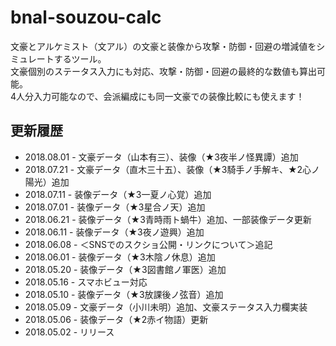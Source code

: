 # bnal-souzou-calc

文豪とアルケミスト（文アル）の文豪と装像から攻撃・防御・回避の増減値をシミュレートするツール。  
文豪個別のステータス入力にも対応、攻撃・防御・回避の最終的な数値も算出可能。  
4人分入力可能なので、会派編成にも同一文豪での装像比較にも使えます！

## 更新履歴
- 2018.08.01 - 文豪データ（山本有三）、装像（★3夜半ノ怪異譚）追加
- 2018.07.21 - 文豪データ（直木三十五）、装像（★3騎手ノ手解キ、★2心ノ陽光）追加
- 2018.07.11 - 装像データ（★3一夏ノ心覚）追加
- 2018.07.01 - 装像データ（★3星合ノ天）追加
- 2018.06.21 - 装像データ（★3青時雨ト蝸牛）追加、一部装像データ更新
- 2018.06.11 - 装像データ（★3夜ノ遊興）追加
- 2018.06.08 - ＜SNSでのスクショ公開・リンクについて＞追記
- 2018.06.01 - 装像データ（★3木陰ノ休息）追加
- 2018.05.20 - 装像データ（★3図書館ノ軍医）追加
- 2018.05.16 - スマホビュー対応
- 2018.05.10 - 装像データ（★3放課後ノ弦音）追加
- 2018.05.09 - 文豪データ（小川未明）追加、文豪ステータス入力欄実装
- 2018.05.06 - 装像データ（★2赤イ物語）更新
- 2018.05.02 - リリース
